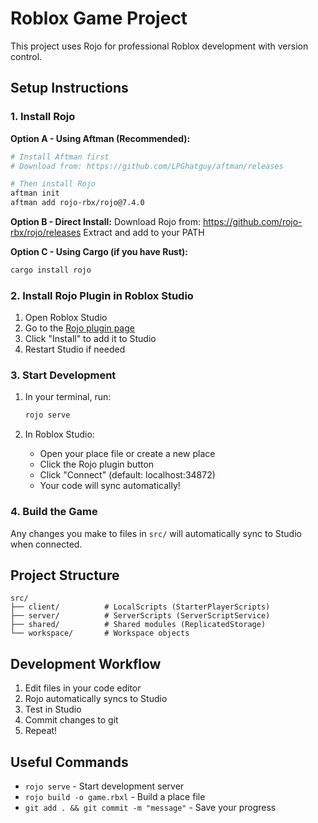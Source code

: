 # Roblox Game Project

This project uses Rojo for professional Roblox development with version control.

## Setup Instructions

### 1. Install Rojo

**Option A - Using Aftman (Recommended):**
```bash
# Install Aftman first
# Download from: https://github.com/LPGhatguy/aftman/releases

# Then install Rojo
aftman init
aftman add rojo-rbx/rojo@7.4.0
```

**Option B - Direct Install:**
Download Rojo from: https://github.com/rojo-rbx/rojo/releases
Extract and add to your PATH

**Option C - Using Cargo (if you have Rust):**
```bash
cargo install rojo
```

### 2. Install Rojo Plugin in Roblox Studio

1. Open Roblox Studio
2. Go to the [Rojo plugin page](https://www.roblox.com/library/13916111004/Rojo-7)
3. Click "Install" to add it to Studio
4. Restart Studio if needed

### 3. Start Development

1. In your terminal, run:
   ```bash
   rojo serve
   ```

2. In Roblox Studio:
   - Open your place file or create a new place
   - Click the Rojo plugin button
   - Click "Connect" (default: localhost:34872)
   - Your code will sync automatically!

### 4. Build the Game

Any changes you make to files in `src/` will automatically sync to Studio when connected.

## Project Structure

```
src/
├── client/          # LocalScripts (StarterPlayerScripts)
├── server/          # ServerScripts (ServerScriptService)
├── shared/          # Shared modules (ReplicatedStorage)
└── workspace/       # Workspace objects
```

## Development Workflow

1. Edit files in your code editor
2. Rojo automatically syncs to Studio
3. Test in Studio
4. Commit changes to git
5. Repeat!

## Useful Commands

- `rojo serve` - Start development server
- `rojo build -o game.rbxl` - Build a place file
- `git add . && git commit -m "message"` - Save your progress

